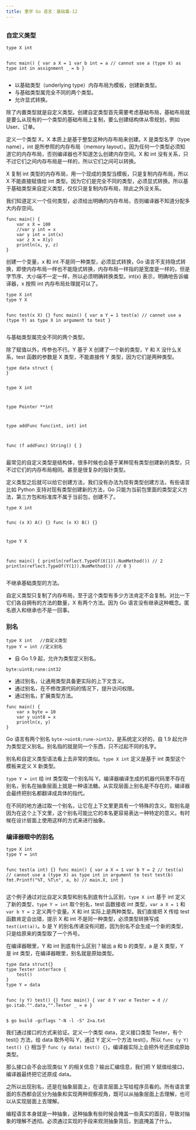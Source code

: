 ```yaml
---
title: 重学 Go 语言：基础篇-12
---
```

<article id="topicContainer" class="column_content"><h2 class="topic_title"></h2><div><h3 id="">自定义类型</h3>
<pre><code class="go language-go">type X int

func main() {
    var a X = 1
    var b int = a // cannot use a (type X) as type int in assignment
    _ = b
}
</code></pre>
<ul>
<li>以基础类型（underlying type）内存布局为模板，创建新类型。</li>
<li>与基础类型属完全不同的两个类型。</li>
<li>允许显式转换。</li>
</ul>
<p>除了内置类型就是自定义类型。创建自定类型首先需要考虑基础布局，基础布局就是要么从现有的一个类型的基础布局上复制，要么创建结构体从零规划，例如 User、订单。</p>
<p>定义一个类型 X，X 本质上是基于整型这种内存布局来创建。X 是类型名字（type name），int 是所参照的内存布局（memory layout）。因为任何一个类型必须知道它的内存布局，否则编译器也不知道怎么创建内存空间。X 和 int 没有关系，只不过它们之间内存布局是一样的，所以它们之间可以转换。</p>
<p>X 复制 int 类型的内存布局，用一个现成的类型当模板，只是复制内存布局，所以 X 不能直接赋值给 int 类型。因为它们是完全不同的类型，必须显式转换。所以基于基础类型来自定义类型，仅仅只是复制内存布局，除此之外没关系。</p>
<p>我们知道定义一个任何类型，必须给出明确的内存布局，否则编译器不知道分配多大内存空间。</p>
<pre><code class="go language-go">func main() {
    var x X = 100
    //var y int = x
    var y int = int(x)
    var z X = X(y)
    println(x, y, z)
}
</code></pre>
<p>创建一个变量，x 和 int 不是同一种类型，必须显式转换，Go 语言不支持隐式转换，即使内存布局一样也不能隐式转换，内存布局一样指的是宽度是一样的，但是字节序、大小端不一定一样，所以必须明确转换类型。int(x) 表示，明确地告诉编译器，x 按照 int 内存布局处理就可以了。</p>
<pre><code class="go language-go">type X int
type Y X

func test(x X) {}
func main() {
    var a Y = 1
    test(a) // cannot use a (type Y) as type X in argument to test
}
</code></pre>
<p>与基础类型属完全不同的两个类型。</p>
<p>除了赋值以外，传参也不行。Y 基于 X 创建了一个新的类型，Y 和 X 没什么关系，test 函数的参数是 X 类型，不能直接传 Y 类型，因为它们是两种类型。</p>
<pre><code class="go language-go">type data struct {
}

type X int

type Pointer **int

type addFunc func(int, int) int

func (f addFunc) String() {
}
</code></pre>
<p>最常见的自定义类型是结构体，很多时候也会基于某种现有类型创建新的类型，只不过它们的内存布局相同。甚至是很复杂的指针类型。</p>
<p>定义类型之后就可以给它创建方法，我们没有办法为现有类型创建方法，有些语言比如 Python 支持对现有类型创建新的方法，Go 只能为当前包里面的类型定义方法，第三方包和标准库不属于当前包，创建不了。</p>
<pre><code class="go language-go">type X int

func (x X) A() {}
func (x X) B() {}

type Y X

func main() {
    println(reflect.TypeOf(X(1)).NumMethod()) // 2
    println(reflect.TypeOf(Y(1)).NumMethod()) // 0
}
</code></pre>
<p>不继承基础类型的方法。</p>
<p>自定义类型只复制了内存布局，至于这个类型有多少方法肯定不会复制。对比一下它们各自拥有的方法的数量，X 有两个方法。因为 Go 语言没有继承这种概念。匿名嵌入和继承也不是一回事。</p>
<h3 id="-1">别名</h3>
<pre><code class="go language-go">type X int   //自定义类型
type Y = int //定义别名
</code></pre>
<ul>
<li>自 Go 1.9 起，允许为类型定义别名。</li>
</ul>
<pre><code>byte:uint8;rune:int32
</code></pre>
<ul>
<li>通过别名，让通用类型具备更实际的上下文含义。</li>
<li>通过别名，在不修改源代码的情况下，提升访问权限。</li>
<li>通过别名，扩展类型方法。</li>
</ul>
<pre><code class="go language-go">func main() {
    var x byte = 10
    var y uint8 = x
    println(x, y)
}
</code></pre>
<p>Go 语言有两个别名 <code>byte-&gt;uint8;rune-&gt;int32</code>，是系统定义好的，自 1.9 起允许为类型定义别名。别名指的就是同一个东西，只不过起不同的名字。</p>
<p>别名和自定义类型语法看上去非常的类似。<code>type X int</code> 定义是基于 int 类型这个模板来定义 X 新类型。</p>
<p><code>type Y = int</code> 给 int 类型取一个别名叫 Y。编译器编译生成的机器代码里不存在别名，别名在抽象层面上就是一种语法糖。从实现层面上别名是不存在的，编译器会最终把别名都翻译成具体的指代。</p>
<p>在不同的地方通过取一个别名，让它在上下文里更具有一个特殊的含义。取别名是因为在这个上下文里，这个别名可能比它的本名更容易表达一种特定的意义。有时候在设计层面上使用这样的方式来进行抽象。</p>
<h3 id="-2">编译器眼中的别名</h3>
<pre><code class="go language-go">type X int
type Y = int

func test(a int) {}
func main() {
    var a X = 1
    var b Y = 2
    // test(a) // cannot use a (type X) as type int in argument to test
    test(b)
    fmt.Printf("%T, %T\n", a, b) // main.X, int
}
</code></pre>
<p>这个例子通过对比自定义类型和别名到底有什么区别，<code>type X int</code> 基于 int 定义了新的类型，<code>type Y = int</code> 取个别名，test 函数接收 int 类型，<code>var a X = 1</code> 和 <code>var b Y = 2</code> 定义两个变量。X 和 int 实际上是两种类型。我们直接把 X 传给 test 函数肯定会出错，提示 X 和 int 不是同一种类型，必须类型转换写成 <code>test(int(a))</code>。b 是 Y 的别名传递没有问题，因为别名不会生成一个新的类型，只是给原来的类型取了一个外号。</p>
<p>在编译器眼里，Y 和 int 到底有什么区别？输出 a 和 b 的类型，a 是 X 类型，Y 是 int 类型，在编译器眼里，别名就是原始类型。</p>
<pre><code class="go language-go">type data struct{}
type Tester interface {
    test()
}
type Y = data

func (y Y) test() {}
func main() {
    var d Y
    var e Tester = d // go.itab."".data,"".Tester
    _ = e
}
</code></pre>
<pre><code class="bash language-bash">$ go build -gcflags "-N -l -S" 2&gt;a.txt
</code></pre>
<p>我们通过接口的方式来验证。定义一个类型 data，定义接口类型 Tester，有个 test() 方法，给 data 取外号叫 Y，通过 Y 定义一个方法 test()，所以 <code>func (y Y) test() {}</code> 相当于 <code>func (y data) test() {}</code>。编译器实际上会把外号还原成原始类型。</p>
<p>那么接口会不会出现类似 Y 的相关信息？输出汇编信息，我们把 Y 赋值给接口，编译器最终把它还原成 data。</p>
<p>之所以出现别名，还是在抽象层面上，在语言层面上写给程序员看的。所有语言里面的东西都会区分为抽象和实现两种观察视角，既可以从抽象层面上去理解，也可以从实现层面上去理解。</p>
<p>编程语言本身就是一种抽象，这种抽象有些时候会掩盖一些真实的面目，导致对抽象的理解不透彻。必须通过实现的手段来观测抽象背后，到底掩盖了什么。</p></div></article>